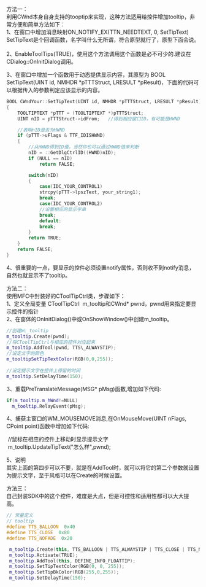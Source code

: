 

方法一：  
利用CWnd本身自身支持的tooptip来实现，这种方法适用给控件增加tooltip，非常方便和简单方法如下：  
1、在窗口中增加消息映射ON\_NOTIFY\_EX(TTN\_NEEDTEXT, 0, SetTipText)  
SetTipText是个回调函数，名字叫什么无所谓，符合原型就行了，原型下面会说。  
    
2、EnableToolTips(TRUE)，使用这个方法调用这个函数是必不可少的.建议在CDialog::OnInitDialog调用。

3、在窗口中增加一个函数用于动态提供显示内容，其原型为 BOOL SetTipText(UINT id, NMHDR \*pTTTStruct, LRESULT \*pResult)，下面的代码可以根据传入的参数判定应该显示的内容。    
```cpp
BOOL CWndYour::SetTipText(UINT id, NMHDR *pTTTStruct, LRESULT *pResult)  
{  
    TOOLTIPTEXT *pTTT = (TOOLTIPTEXT *)pTTTStruct;          
    UINT nID = pTTTStruct->idFrom;   //得到相应窗口ID，有可能是HWND  

    //表明nID是否为HWND
    if (pTTT->uFlags & TTF_IDISHWND)  
    {
        //从HWND得到ID值，当然你也可以通过HWND值来判断
        nID = ::GetDlgCtrlID((HWND)nID);
        if (NULL == nID)
            return FALSE;

        switch(nID)
        {
            case(IDC_YOUR_CONTROL1)                  
            strcpy(pTTT->lpszText, your_string1);    
            break;  
            case(IDC_YOUR_CONTROL2)  
            //设置相应的显示字串  
            break;  
            default:
            break;
        }
        return TRUE;
    }  
    return FALSE;  
}  
```
4、很重要的一点，要显示的控件必须设置notify属性，否则收不到notify消息，自然也就显示不了tooltip。

  
方法二：  
使用MFC中封装好的CToolTipCtrl类，步骤如下：  
1、定义全局变量 CToolTipCtrl  m\_tooltip和CWnd\* pwnd，pwnd用来指定要显示控件的指针  
2、在窗体的OnInitDialog()中或OnShowWindow()中创建m\_tooltip。

```cpp
//创建m\_tooltip  
m_tooltip.Create(pwnd);
//将CToolTipCtrl与相应的控件对应起来  
m_tooltip.AddTool(pwnd, TTS\_ALWAYSTIP);
//设定文字的颜色  
m_tooltipSetTipTextColor(RGB(0,0,255));  
  
//设定提示文字在控件上停留的时间  
m_tooltip.SetDelayTime(150);
```

3、重载PreTranslateMessage(MSG\* pMsg)函数,增加如下代码:  

```cpp
if(m_tooltip.m_hWnd!=NULL)
  m_tooltip.RelayEvent(pMsg);
```

4、捕获主窗口的WM\_MOUSEMOVE消息,在OnMouseMove(UINT nFlags, CPoint point)函数中增加如下代码:

 //鼠标在相应的控件上移动时显示提示文字  
 m\_tooltip.UpdateTipText("怎么样",pwnd);

5、说明  
其实上面的第四步可以不要，就是在AddTool时，就可以将它的第二个参数就设置为提示文字，至于风格可以在Create的时候设置。

方法三：  
自己封装SDK中的这个控件，难度是大点，但是可控性和适用性都可以大大提高。

```cpp
// 常量定义
// tooltip
#define TTS_BALLOON  0x40
#define TTS_CLOSE  0x80
#define TTS_NOFADE  0x20

 m_tooltip.Create(this, TTS_BALLOON | TTS_ALWAYSTIP | TTS_CLOSE | TTS_NOFADE);
 m_tooltip.Activate(TRUE);
 m_tooltip.AddTool(this, DEFINE_INFO_FLOATTIP);
 m_tooltip.SetTipTextColor(RGB(0, 0, 255));
 m_tooltip.SetTipBkColor(RGB(255,0,255));
 m_tooltip.SetDelayTime(150);
 ```